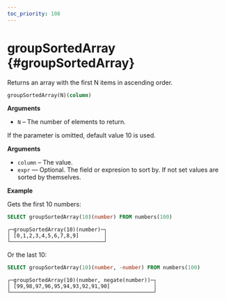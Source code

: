 ```yaml
---
toc_priority: 108
---
```


# groupSortedArray {#groupSortedArray}

Returns an array with the first N items in ascending order.

``` sql
groupSortedArray(N)(column)
```

**Arguments**

-   `N` – The number of elements to return.

If the parameter is omitted, default value 10 is used.

**Arguments**

-   `column` – The value.
-   `expr` — Optional. The field or expresion to sort by. If not set values are sorted by themselves.

**Example**

Gets the first 10 numbers:

``` sql
SELECT groupSortedArray(10)(number) FROM numbers(100)
```

``` text
┌─groupSortedArray(10)(number)─┐
│ [0,1,2,3,4,5,6,7,8,9]        │
└──────────────────────────────┘
```

Or the last 10:

``` sql
SELECT groupSortedArray(10)(number, -number) FROM numbers(100)
```

``` text
┌─groupSortedArray(10)(number, negate(number))─┐
│ [99,98,97,96,95,94,93,92,91,90]              │
└──────────────────────────────────────────────┘
```